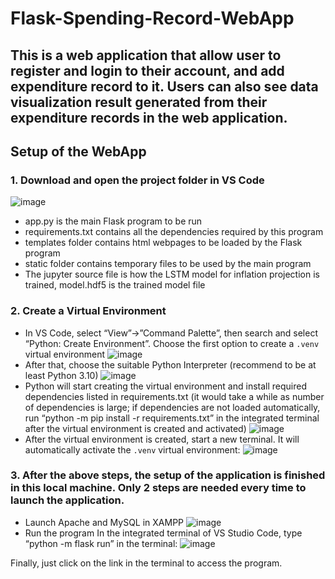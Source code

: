 # Flask-Spending-Record-WebApp
## This is a web application that allow user to register and login to their account, and add expenditure record to it. Users can also see data visualization result generated from their expenditure records in the web application.  

## Setup of the WebApp
### 1. Download and open the project folder in VS Code
![image](https://github.com/JamesHTLam/Flask-Spending-Record-WebApp/assets/98861373/fae7c30a-c5ed-4a94-8c05-b015c80ca8fe)
- app.py is the main Flask program to be run
- requirements.txt contains all the dependencies required by this program
- templates folder contains html webpages to be loaded by the Flask program
- static folder contains temporary files to be used by the main program
- The jupyter source file is how the LSTM model for inflation projection is trained, model.hdf5 is the trained model file
### 2. Create a Virtual Environment
- In VS Code, select “View”->”Command Palette”, then search and select “Python: Create Environment”. Choose the first option to create a `.venv` virtual environment
![image](https://github.com/JamesHTLam/Flask-Spending-Record-WebApp/assets/98861373/9607a929-0796-4001-990e-6d8d19f47951)
- After that, choose the suitable Python Interpreter (recommend to be at least Python 3.10)
![image](https://github.com/JamesHTLam/Flask-Spending-Record-WebApp/assets/98861373/82b656a4-ef3d-43ee-b9fb-3c1a97aed317)
- Python will start creating the virtual environment and install required dependencies listed in requirements.txt (it would take a while as number of dependencies is large; if dependencies are not loaded automatically, run “python -m pip install -r requirements.txt” in the integrated terminal after the virtual environment is created and activated)
![image](https://github.com/JamesHTLam/Flask-Spending-Record-WebApp/assets/98861373/b79397bd-37f5-410d-bf76-f451f6b69ed3)
- After the virtual environment is created, start a new terminal. It will automatically activate the `.venv` virtual environment:
![image](https://github.com/JamesHTLam/Flask-Spending-Record-WebApp/assets/98861373/c713fcc0-405a-4aa3-b408-e0d56eca74be)

### 3. After the above steps, the setup of the application is finished in this local machine. Only 2 steps are needed every time to launch the application.
- Launch Apache and MySQL in XAMPP
![image](https://github.com/JamesHTLam/Flask-Spending-Record-WebApp/assets/98861373/f0865dd2-f83a-4fee-b70e-bd3138e6a6bd)
- Run the program
In the integrated terminal of VS Studio Code, type “python -m flask run” in the terminal:
![image](https://github.com/JamesHTLam/Flask-Spending-Record-WebApp/assets/98861373/3b05e064-1b90-43b9-861e-e3d91b489412)

Finally, just click on the link in the terminal to access the program.
